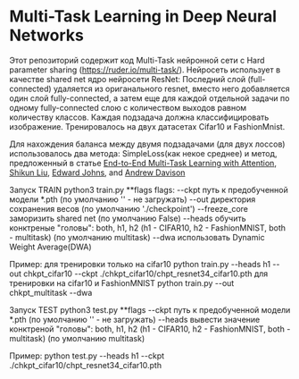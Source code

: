 # Multi-Task Learning in Deep Neural Networks

Этот репозиторий содержит код Multi-Task нейронной сети с Hard parameter sharing (https://ruder.io/multi-task/). 
Нейросеть использует в качестве shared net ядро нейросети ResNet:
Последний слой (full-connected) удаляется из ориганального resnet, вместо него добавляется один слой fully-connected, 
а затем еще для каждой отдельной задачи по одному fully-connected слою с количеством выходов равном количеству классов.
Каждая подзадача должна классифицировать изображение. Тренировалось на двух датасетах Cifar10 и FashionMnist.

Для нахождения баланса между двумя подзадачами (для двух лоссов) использовалось два метода: SimpleLoss(как некое среднее) и 
метод, предложенный в статье [End-to-End Multi-Task Learning with Attention](https://arxiv.org/abs/1803.10704), [Shikun Liu](http://shikun.io/), [Edward Johns](https://www.robot-learning.uk/), and [Andrew Davison](https://www.doc.ic.ac.uk/~ajd/)

Запуск TRAIN
python3 train.py **flags
flags:
--ckpt             путь к предобученной модели *.pth (по умолчанию '' -  не загружать)
--out              директория сохранения весов (по умолчанию './checkpoint')
--freeze_core      заморизить shared net (по умолчанию False)
--heads            обучить конктреные "головы": both, h1, h2 (h1 - CIFAR10, h2 - FashionMNIST, both - multitask) (по умолчанию multitask)
--dwa              использовать Dynamic Weight Average(DWA) 

Пример: 
для трeнировки только на cifar10
python train.py --heads h1 --out chkpt_cifar10 --ckpt ./chkpt_cifar10/chpt_resnet34_cifar10.pth
для тренировки на cifar10 и FashionMNIST
python train.py --out chkpt_multitask --dwa

Запуск TEST
python3 test.py **flags
--ckpt             путь к предобученной модели *.pth (по умолчанию '' -  не загружать)
--heads            вывести значение конктреной "головы": both, h1, h2 (h1 - CIFAR10, h2 - FashionMNIST, both - multitask) (по умолчанию multitask)

Пример: 
python test.py --heads h1 --ckpt ./chkpt_cifar10/chpt_resnet34_cifar10.pth
